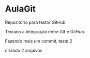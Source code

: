 # AulaGit
Repositório para testar GitHub

Testano a integração entre Git e GitHub.

Fazendo mais um commit, teste 2

criando 2 arquivos